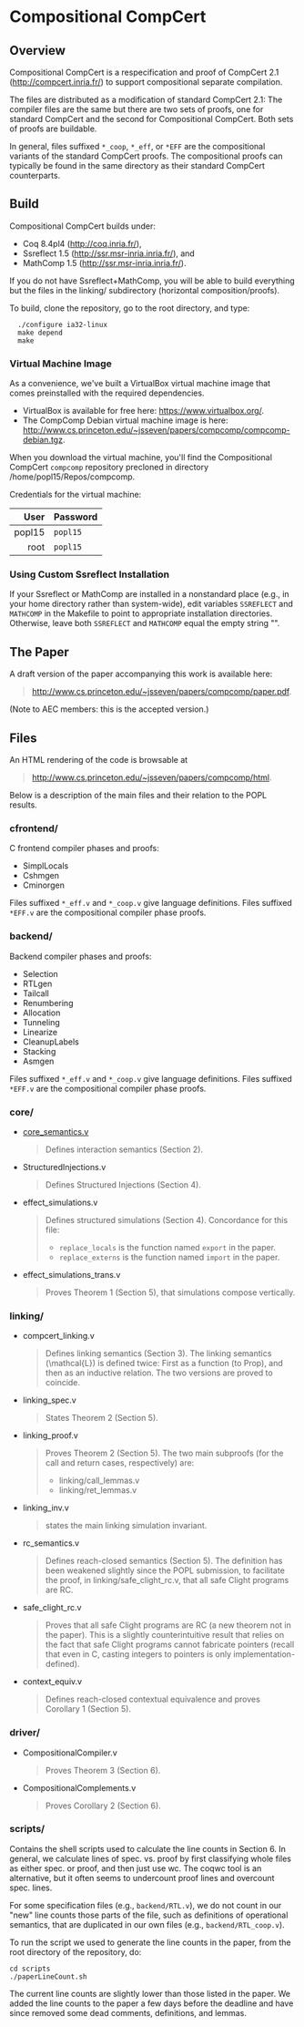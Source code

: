 # Compositional CompCert 

## Overview

Compositional CompCert is a respecification and proof of CompCert 2.1
(http://compcert.inria.fr/) to support compositional separate compilation.

The files are distributed as a modification of standard CompCert 2.1: The
compiler files are the same but there are two sets of proofs, one for standard
CompCert and the second for Compositional CompCert.  Both sets of proofs are
buildable.

In general, files suffixed `*_coop`, `*_eff`, or `*EFF` are the compositional
variants of the standard CompCert proofs. The compositional proofs can typically
be found in the same directory as their standard CompCert counterparts.

## Build

Compositional CompCert builds under: 

* Coq 8.4pl4 (http://coq.inria.fr/),
* Ssreflect 1.5 (http://ssr.msr-inria.inria.fr/), and
* MathComp 1.5 (http://ssr.msr-inria.inria.fr/). 

If you do not have Ssreflect+MathComp, you will be able to build everything but
the files in the linking/ subdirectory (horizontal composition/proofs).

To build, clone the repository, go to the root directory, and type:

```
  ./configure ia32-linux
  make depend
  make
```

### Virtual Machine Image 

As a convenience, we've built a VirtualBox virtual machine image that comes
preinstalled with the required dependencies.

* VirtualBox is available for free here: https://www.virtualbox.org/.
* The CompComp Debian virtual machine image is here: 
  http://www.cs.princeton.edu/~jsseven/papers/compcomp/compcomp-debian.tgz.

When you download the virtual machine, you'll find the Compositional CompCert
`compcomp` repository precloned in directory /home/popl15/Repos/compcomp.

Credentials for the virtual machine:

| User          | Password |
| ------------: | -------- |
| popl15        | `popl15` |
| root          | `popl15` |

### Using Custom Ssreflect Installation

If your Ssreflect or MathComp are installed in a nonstandard place (e.g., in
your home directory rather than system-wide), edit variables `SSREFLECT` and
`MATHCOMP` in the Makefile to point to appropriate installation directories.
Otherwise, leave both `SSREFLECT` and `MATHCOMP` equal the empty string "".

## The Paper

A draft version of the paper accompanying this work is available here:

> http://www.cs.princeton.edu/~jsseven/papers/compcomp/paper.pdf. 

(Note to AEC members: this is the accepted version.)

## Files

An HTML rendering of the code is browsable at 

> http://www.cs.princeton.edu/~jsseven/papers/compcomp/html. 

Below is a description of the main files and their relation to the POPL results.

### cfrontend/ 

C frontend compiler phases and proofs: 

  * SimplLocals 
  * Cshmgen
  * Cminorgen 

Files suffixed `*_eff.v` and `*_coop.v` give language definitions. Files
suffixed `*EFF.v` are the compositional compiler phase proofs.

### backend/ 

Backend compiler phases and proofs: 

  * Selection 
  * RTLgen 
  * Tailcall 
  * Renumbering
  * Allocation 
  * Tunneling 
  * Linearize 
  * CleanupLabels 
  * Stacking
  * Asmgen

Files suffixed `*_eff.v` and `*_coop.v` give language definitions. Files
suffixed `*EFF.v` are the compositional compiler phase proofs.

### core/

  * [core_semantics.v](http://www.cs.princeton.edu/~jsseven/papers/compcomp/html/core_semantics.html)

    > Defines interaction semantics (Section 2).

  * StructuredInjections.v 
  
    > Defines Structured Injections (Section 4).

  * effect_simulations.v 
   
    > Defines structured simulations (Section 4). Concordance for this file: 
    > - `replace_locals` is the function named `export` in the paper.
    > - `replace_externs` is the function named `import` in the paper.

  * effect_simulations_trans.v 

    > Proves Theorem 1 (Section 5), that simulations compose vertically.
  
### linking/

  * compcert_linking.v

    > Defines linking semantics (Section 3).  The linking semantics
    > (\mathcal{L}) is defined twice: First as a function (to Prop), and then as
    > an inductive relation. The two versions are proved to coincide.

  * linking_spec.v

    > States Theorem 2 (Section 5).

  * linking_proof.v 

    > Proves Theorem 2 (Section 5).  The two main subproofs (for the call and
    > return cases, respectively) are:
    > - linking/call_lemmas.v
    > - linking/ret_lemmas.v

  * linking_inv.v 

    > states the main linking simulation invariant.

  * rc_semantics.v 

    > Defines reach-closed semantics (Section 5). The definition has been 
    > weakened slightly since the POPL submission, to facilitate the proof,
    > in linking/safe_clight_rc.v, that all safe Clight programs are RC. 

  * safe_clight_rc.v 

    > Proves that all safe Clight programs are RC (a new theorem not in the
    > paper). This is a slightly counterintuitive result that relies on the fact
    > that safe Clight programs cannot fabricate pointers (recall that even in
    > C, casting integers to pointers is only implementation-defined).

  * context_equiv.v 
  
    > Defines reach-closed contextual equivalence and proves Corollary 1
    > (Section 5).

### driver/

  * CompositionalCompiler.v 

    > Proves Theorem 3 (Section 6).

  * CompositionalComplements.v 
  
    > Proves Corollary 2 (Section 6).

### scripts/

  Contains the shell scripts used to calculate the line counts in Section 6. In
  general, we calculate lines of spec. vs. proof by first classifying whole
  files as either spec. or proof, and then just use wc. The coqwc tool is an
  alternative, but it often seems to undercount proof lines and overcount
  spec. lines.

  For some specification files (e.g., `backend/RTL.v`), we do not count in our
  "new" line counts those parts of the file, such as definitions of operational
  semantics, that are duplicated in our own files (e.g., `backend/RTL_coop.v`).

  To run the script we used to generate the line counts in the paper, from 
  the root directory of the repository, do: 


  ```
  cd scripts
  ./paperLineCount.sh
  ```

  The current line counts are slightly lower than those listed in the paper. We
  added the line counts to the paper a few days before the deadline and have
  since removed some dead comments, definitions, and lemmas.

